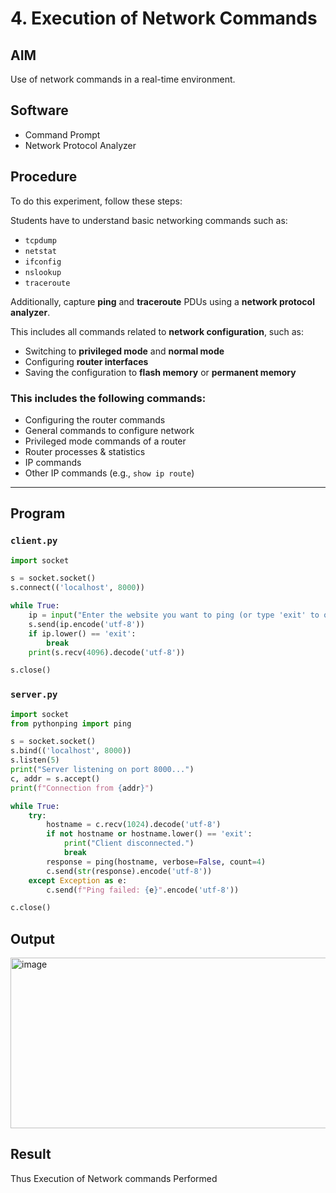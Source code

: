 # 4. Execution of Network Commands

## AIM  
Use of network commands in a real-time environment.

## Software  
- Command Prompt  
- Network Protocol Analyzer

## Procedure  
To do this experiment, follow these steps:

Students have to understand basic networking commands such as:

- `tcpdump`
- `netstat`
- `ifconfig`
- `nslookup`
- `traceroute`

Additionally, capture **ping** and **traceroute** PDUs using a **network protocol analyzer**.

This includes all commands related to **network configuration**, such as:

- Switching to **privileged mode** and **normal mode**
- Configuring **router interfaces**
- Saving the configuration to **flash memory** or **permanent memory**

### This includes the following commands:

- Configuring the router commands  
- General commands to configure network  
- Privileged mode commands of a router  
- Router processes & statistics  
- IP commands  
- Other IP commands (e.g., `show ip route`)

---

## Program

### `client.py`

```python
import socket

s = socket.socket()
s.connect(('localhost', 8000))

while True:
    ip = input("Enter the website you want to ping (or type 'exit' to quit): ")
    s.send(ip.encode('utf-8'))
    if ip.lower() == 'exit':
        break
    print(s.recv(4096).decode('utf-8'))

s.close()
```
### `server.py`
``` python
import socket
from pythonping import ping

s = socket.socket()
s.bind(('localhost', 8000))
s.listen(5)
print("Server listening on port 8000...")
c, addr = s.accept()
print(f"Connection from {addr}")

while True:
    try:
        hostname = c.recv(1024).decode('utf-8')
        if not hostname or hostname.lower() == 'exit':
            print("Client disconnected.")
            break
        response = ping(hostname, verbose=False, count=4)
        c.send(str(response).encode('utf-8'))
    except Exception as e:
        c.send(f"Ping failed: {e}".encode('utf-8'))

c.close()
```

## Output

<img width="1017" height="273" alt="image" src="https://github.com/user-attachments/assets/27f549fd-5c2a-48bf-970f-3e9a1dc61f3c" />

## Result
Thus Execution of Network commands Performed 
